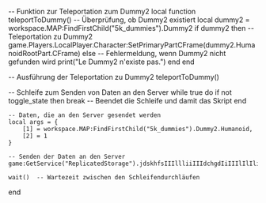 -- Funktion zur Teleportation zum Dummy2
local function teleportToDummy()
    -- Überprüfung, ob Dummy2 existiert
    local dummy2 = workspace.MAP:FindFirstChild("5k_dummies").Dummy2
    if dummy2 then
        -- Teleportation zu Dummy2
        game.Players.LocalPlayer.Character:SetPrimaryPartCFrame(dummy2.HumanoidRootPart.CFrame)
    else
        -- Fehlermeldung, wenn Dummy2 nicht gefunden wird
        print("Le Dummy2 n'existe pas.")
    end
end

-- Ausführung der Teleportation zu Dummy2
teleportToDummy()

-- Schleife zum Senden von Daten an den Server
while true do
    if not toggle_state then
        break  -- Beendet die Schleife und damit das Skript
    end

    -- Daten, die an den Server gesendet werden
    local args = {
        [1] = workspace.MAP:FindFirstChild("5k_dummies").Dummy2.Humanoid,
        [2] = 1
    }

    -- Senden der Daten an den Server
    game:GetService("ReplicatedStorage").jdskhfsIIIllliiIIIdchgdIiIIIlIlIli:FireServer(unpack(args))

    wait()  -- Wartezeit zwischen den Schleifendurchläufen
end
